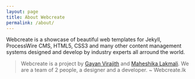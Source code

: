 ```yaml
---
layout: page
title: About Webcreate
permalink: /about/
---
```


Webcreate is a showcase of beautiful web templates for Jekyll, ProcessWire CMS, HTML5, CSS3 and many other content management systems designed and develop by industry experts all arround the world.

> Webcreate is a project by [Gayan Virajith][gayan] and [Maheshika Lakmali][maheshika]. We are a team of 2 people, a designer and a developer. 
> ~ Webcreate.lk


[gayan]: http://gayanvirajith.github.io
[maheshika]: http://maheshikalakmali.github.io

